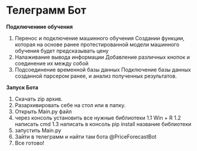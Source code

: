 # Телеграмм Бот

 **Подключениие обучения**

1. Перенос и подключение машинного обучения
    Создании функции, которая на основе ранее протестированной модели машинного обучения будет предсказывать цену
2. Налаживание вывода информации
   Добавление различных кнопок и соединение их между собой
3. Подсоединение временной базы данных
   Подключение базы данных созданной парсером ранее, и анализ полученных результатов.

**Запуск Бота**

1. Скачать zip архив.
2. Разархивировать себе на стол или в папку.
3. Открыть Main.py файл
4. через консоль установить все нужные библиотеки
   1.1 Win + R
   1.2 написать cmd
   1.3 написать в консоль pip install название библиотеки
5. запустить Main.py
6. Зайти в телеграмм и найти там бота @PriceForecastBot
7. Все готово!
